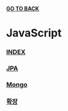 #### [GO TO BACK](../../../README.md)

# JavaScript

### [INDEX](./index/README.md)
### [JPA](./jpa/README.md)
### [Mongo](./mongo/README.md)
### [확장](./extension/README.md)
